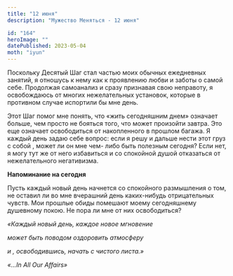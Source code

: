 ```yaml
---
title: "12 июня"
description: "Мужество Меняться - 12 июня"

id: "164"
heroImage: ""
datePublished: 2023-05-04
moth: "iyun"
---
```


Поскольку Десятый Шаг стал частью моих обычных ежедневных занятий, я отношусь
к нему как к проявлению любви и заботы о самой себе. Продолжая самоанализ и
сразу признавая свою неправоту, я освобождаюсь от многих нежелательных
установок, которые в противном случае испортили бы мне день.

Этот Шаг помог мне понять, что «жить сегодняшним днем» означает больше, чем
просто не бояться того, что может произойти завтра. Это еще означает
освободиться от накопленного в прошлом багажа. Я каждый день задаю себе
вопрос: если я решу и дальше нести этот груз с собой , может ли он мне чем-
либо быть полезным сегодня? Если нет, я могу тут же от него избавиться и со
спокойной душой отказаться от нежелательного негативизма.

**Напоминание на сегодня**

Пусть каждый новый день начнется со спокойного размышления о том, не оставил
ли во мне вчерашний день каких-нибудь отрицательных чувств. Мои прошлые обиды
помешают моему сегодняшнему душевному покою. Не пора ли мне от них
освободиться?

_«Каждый новый день, каждое новое мгновение_

_может быть поводом оздоровить атмосферу_

_и , освободившись, начать с чистого листа.»_

_«…In All Our Affairs»_
